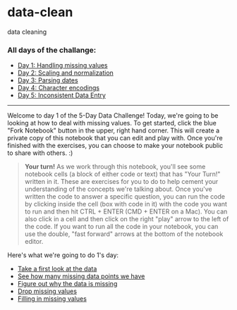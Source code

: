 # data-clean
data cleaning

### All days of the challange:

* [Day 1: Handling missing values](https://www.kaggle.com/rtatman/data-cleaning-challenge-handling-missing-values)
* [Day 2: Scaling and normalization](https://www.kaggle.com/rtatman/data-cleaning-challenge-scale-and-normalize-data)
* [Day 3: Parsing dates](https://www.kaggle.com/rtatman/data-cleaning-challenge-parsing-dates/)
* [Day 4: Character encodings](https://www.kaggle.com/rtatman/data-cleaning-challenge-character-encodings/)
* [Day 5: Inconsistent Data Entry](https://www.kaggle.com/rtatman/data-cleaning-challenge-inconsistent-data-entry/)
___
Welcome to day 1 of the 5-Day Data Challenge! Today, we're going to be looking at how to deal with missing values. To get started, click the blue "Fork Notebook" button in the upper, right hand corner. This will create a private copy of this notebook that you can edit and play with. Once you're finished with the exercises, you can choose to make your notebook public to share with others. :)

> **Your turn!** As we work through this notebook, you'll see some notebook cells (a block of either code or text) that has "Your Turn!" written in it. These are exercises for you to do to help cement your understanding of the concepts we're talking about. Once you've written the code to answer a specific question, you can run the code by clicking inside the cell (box with code in it) with the code you want to run and then hit CTRL + ENTER (CMD + ENTER on a Mac). You can also click in a cell and then click on the right "play" arrow to the left of the code. If you want to run all the code in your notebook, you can use the double, "fast forward" arrows at the bottom of the notebook editor.

Here's what we're going to do 1's day:

* [Take a first look at the data](#Take-a-first-look-at-the-data)
* [See how many missing data points we have](#See-how-many-missing-data-points-we-have)
* [Figure out why the data is missing](#Figure-out-why-the-data-is-missing)
* [Drop missing values](#Drop-missing-values)
* [Filling in missing values](#Filling-in-missing-values)

